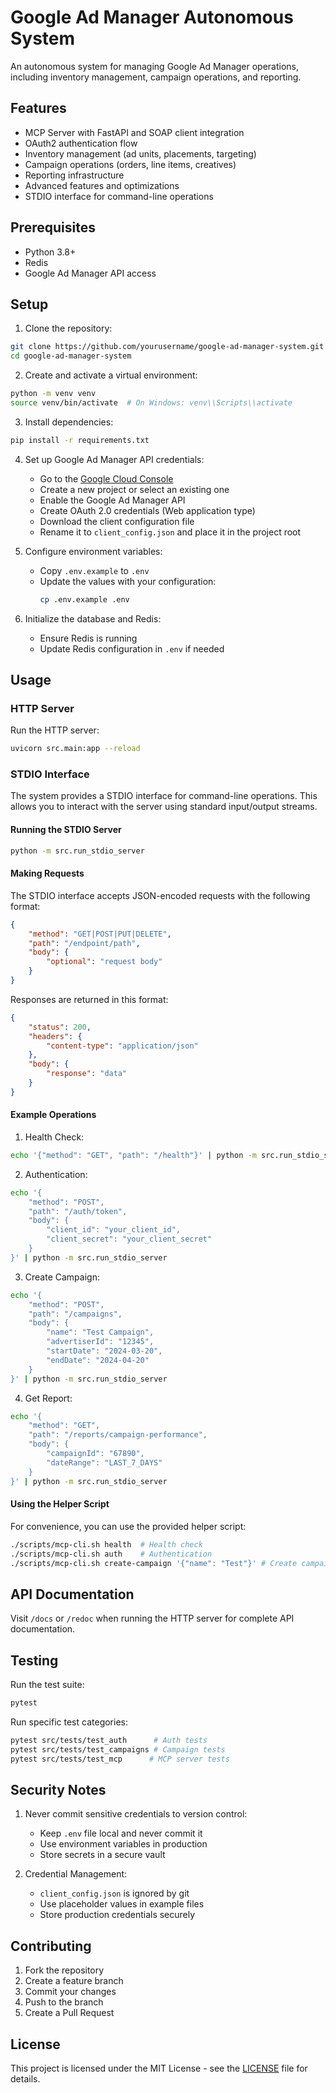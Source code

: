 # Google Ad Manager Autonomous System

An autonomous system for managing Google Ad Manager operations, including inventory management, campaign operations, and reporting.

## Features

- MCP Server with FastAPI and SOAP client integration
- OAuth2 authentication flow
- Inventory management (ad units, placements, targeting)
- Campaign operations (orders, line items, creatives)
- Reporting infrastructure
- Advanced features and optimizations
- STDIO interface for command-line operations

## Prerequisites

- Python 3.8+
- Redis
- Google Ad Manager API access

## Setup

1. Clone the repository:
```bash
git clone https://github.com/yourusername/google-ad-manager-system.git
cd google-ad-manager-system
```

2. Create and activate a virtual environment:
```bash
python -m venv venv
source venv/bin/activate  # On Windows: venv\\Scripts\\activate
```

3. Install dependencies:
```bash
pip install -r requirements.txt
```

4. Set up Google Ad Manager API credentials:
   - Go to the [Google Cloud Console](https://console.cloud.google.com)
   - Create a new project or select an existing one
   - Enable the Google Ad Manager API
   - Create OAuth 2.0 credentials (Web application type)
   - Download the client configuration file
   - Rename it to `client_config.json` and place it in the project root

5. Configure environment variables:
   - Copy `.env.example` to `.env`
   - Update the values with your configuration:
     ```bash
     cp .env.example .env
     ```

6. Initialize the database and Redis:
   - Ensure Redis is running
   - Update Redis configuration in `.env` if needed

## Usage

### HTTP Server

Run the HTTP server:
```bash
uvicorn src.main:app --reload
```

### STDIO Interface

The system provides a STDIO interface for command-line operations. This allows you to interact with the server using standard input/output streams.

#### Running the STDIO Server

```bash
python -m src.run_stdio_server
```

#### Making Requests

The STDIO interface accepts JSON-encoded requests with the following format:
```json
{
    "method": "GET|POST|PUT|DELETE",
    "path": "/endpoint/path",
    "body": {
        "optional": "request body"
    }
}
```

Responses are returned in this format:
```json
{
    "status": 200,
    "headers": {
        "content-type": "application/json"
    },
    "body": {
        "response": "data"
    }
}
```

#### Example Operations

1. Health Check:
```bash
echo '{"method": "GET", "path": "/health"}' | python -m src.run_stdio_server
```

2. Authentication:
```bash
echo '{
    "method": "POST",
    "path": "/auth/token",
    "body": {
        "client_id": "your_client_id",
        "client_secret": "your_client_secret"
    }
}' | python -m src.run_stdio_server
```

3. Create Campaign:
```bash
echo '{
    "method": "POST",
    "path": "/campaigns",
    "body": {
        "name": "Test Campaign",
        "advertiserId": "12345",
        "startDate": "2024-03-20",
        "endDate": "2024-04-20"
    }
}' | python -m src.run_stdio_server
```

4. Get Report:
```bash
echo '{
    "method": "GET",
    "path": "/reports/campaign-performance",
    "body": {
        "campaignId": "67890",
        "dateRange": "LAST_7_DAYS"
    }
}' | python -m src.run_stdio_server
```

#### Using the Helper Script

For convenience, you can use the provided helper script:

```bash
./scripts/mcp-cli.sh health  # Health check
./scripts/mcp-cli.sh auth    # Authentication
./scripts/mcp-cli.sh create-campaign '{"name": "Test"}' # Create campaign
```

## API Documentation

Visit `/docs` or `/redoc` when running the HTTP server for complete API documentation.

## Testing

Run the test suite:
```bash
pytest
```

Run specific test categories:
```bash
pytest src/tests/test_auth      # Auth tests
pytest src/tests/test_campaigns # Campaign tests
pytest src/tests/test_mcp      # MCP server tests
```

## Security Notes

1. Never commit sensitive credentials to version control:
   - Keep `.env` file local and never commit it
   - Use environment variables in production
   - Store secrets in a secure vault

2. Credential Management:
   - `client_config.json` is ignored by git
   - Use placeholder values in example files
   - Store production credentials securely

## Contributing

1. Fork the repository
2. Create a feature branch
3. Commit your changes
4. Push to the branch
5. Create a Pull Request

## License

This project is licensed under the MIT License - see the [LICENSE](LICENSE) file for details.